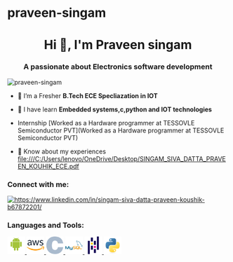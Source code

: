 # praveen-singam
<h1 align="center">Hi 👋, I'm Praveen singam</h1>
<h3 align="center">A passionate about Electronics software development</h3>

<p align="left"> <img src="https://komarev.com/ghpvc/?username=praveen-singam&label=Profile%20views&color=0e75b6&style=flat" alt="praveen-singam" /> </p>

- 🔭 I’m a Fresher **B.Tech ECE Specliazation in IOT**

- 🌱 I have learn **Embedded systems,c,python and IOT technologies**

- Internship [Worked as a Hardware programmer at TESSOVLE Semiconductor PVT](Worked as a Hardware programmer at TESSOVLE Semiconductor PVT)

- 📄 Know about my experiences [file:///C:/Users/lenovo/OneDrive/Desktop/SINGAM_SIVA_DATTA_PRAVEEN_KOUHIK_ECE.pdf](file:///C:/Users/lenovo/OneDrive/Desktop/SINGAM_SIVA_DATTA_PRAVEEN_KOUHIK_ECE.pdf)

<h3 align="left">Connect with me:</h3>
<p align="left">
<a href="https://linkedin.com/in/https://www.linkedin.com/in/singam-siva-datta-praveen-koushik-b67872201/" target="blank"><img align="center" src="https://raw.githubusercontent.com/rahuldkjain/github-profile-readme-generator/master/src/images/icons/Social/linked-in-alt.svg" alt="https://www.linkedin.com/in/singam-siva-datta-praveen-koushik-b67872201/" height="30" width="40" /></a>
</p>

<h3 align="left">Languages and Tools:</h3>
<p align="left"> <a href="https://developer.android.com" target="_blank" rel="noreferrer"> <img src="https://raw.githubusercontent.com/devicons/devicon/master/icons/android/android-original-wordmark.svg" alt="android" width="40" height="40"/> </a> <a href="https://aws.amazon.com" target="_blank" rel="noreferrer"> <img src="https://raw.githubusercontent.com/devicons/devicon/master/icons/amazonwebservices/amazonwebservices-original-wordmark.svg" alt="aws" width="40" height="40"/> </a> <a href="https://www.cprogramming.com/" target="_blank" rel="noreferrer"> <img src="https://raw.githubusercontent.com/devicons/devicon/master/icons/c/c-original.svg" alt="c" width="40" height="40"/> </a> <a href="https://www.mysql.com/" target="_blank" rel="noreferrer"> <img src="https://raw.githubusercontent.com/devicons/devicon/master/icons/mysql/mysql-original-wordmark.svg" alt="mysql" width="40" height="40"/> </a> <a href="https://pandas.pydata.org/" target="_blank" rel="noreferrer"> <img src="https://raw.githubusercontent.com/devicons/devicon/2ae2a900d2f041da66e950e4d48052658d850630/icons/pandas/pandas-original.svg" alt="pandas" width="40" height="40"/> </a> <a href="https://www.python.org" target="_blank" rel="noreferrer"> <img src="https://raw.githubusercontent.com/devicons/devicon/master/icons/python/python-original.svg" alt="python" width="40" height="40"/> </a> </p>
